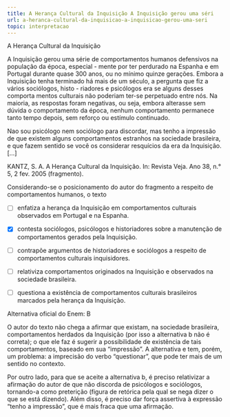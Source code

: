 ```yaml
---
title: A Herança Cultural da Inquisição A Inquisição gerou uma séri
url: a-heranca-cultural-da-inquisicao-a-inquisicao-gerou-uma-seri
topic: interpretacao
---
```



A Herança Cultural da Inquisição

A Inquisição gerou uma série de comportamentos humanos defensivos na população da época, especial - mente por ter perdurado na Espanha e em Portugal durante quase 300 anos, ou no mínimo quinze gerações. Embora a Inquisição tenha terminado há mais de um século, a pergunta que fiz a vários sociólogos, histo - riadores e psicólogos era se alguns desses comporta mentos culturais não poderiam ter-se perpetuado entre nós. Na maioria, as respostas foram negativas, ou seja, embora alterasse sem dúvida o comportamento da época, nenhum comportamento permanece tanto tempo depois, sem reforço ou estímulo continuado.

Nao sou psicólogo nem sociólogo para discordar, mas tenho a impressão de que existem alguns comportamentos estranhos na sociedade brasileira, e que fazem sentido se você os considerar resquícios da era da Inquisição. \[…]

KANTZ, S. A. A Herança Cultural da Inquisição. In: Revista Veja. Ano 38, n.° 5, 2 fev. 2005 (fragmento).

Considerando-se o posicionamento do autor do fragmento a respeito de comportamentos humanos, o texto



- [ ] enfatiza a herança da Inquisição em comportamentos culturais observados em Portugal e na Espanha.
- [x] contesta sociólogos, psicólogos e historiadores sobre a manutenção de comportamentos gerados pela Inquisição.
- [ ] contrapõe argumentos de historiadores e sociólogos a respeito de comportamentos culturais inquisidores.
- [ ] relativiza comportamentos originados na Inquisição e observados na sociedade brasileira.
- [ ] questiona a existência de comportamentos culturais brasileiros marcados pela herança da Inquisição.


Alternativa oficial do Enem: B

O autor do texto não chega a afirmar que existam, na sociedade brasileira, comportamentos herdados da Inquisição (por isso a alternativa b não é correta); o que ele faz é sugerir a possibilidade de existência de tais comportamentos, baseado em sua “impressão”. A alternativa e tem, porém, um problema: a imprecisão do verbo “questionar”, que pode ter mais de um sentido no contexto.

Por outro lado, para que se aceite a alternativa b, é preciso relativizar a afirmação do autor de que não discorda de psicólogos e sociólogos, tornando-a como preterição (figura de retórica pela qual se nega dizer o que se está dizendo). Além disso, é preciso dar força assertiva à expressão “tenho a impressão”, que é mais fraca que uma afirmação.
